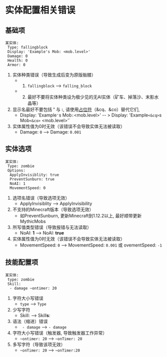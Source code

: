 实体配置相关错误
===============

基础项
-----

```
某实体:
 Type: fallingblock
 Display: 'Example's Mob: <mob.level>'
 Damage: 0
 Health: 0
 Armor: 0
```
1. 实体种类错误（导致生成后变为原版骷髅）
    * 1. `fallingblock` --> `falling_block`
    * 2. 最好不要将实体种类设为极少见的无AI实体（矿车、掉落沙、末影水晶等）
2. 显示名最好不要包括 **'** 与 **:**, 请使用[占位符](/技能/占位符)（&cq、&co）替代它们,
    * Display: 'Example`'`s Mob`:`<mob.level>' -- > Display: 'Example`<&cq>`s Mob`<&co>` <mob.level>'`
3. 实体属性值为0时无效（该错误不会导致实体无法被读取）
    * Damage: `0` --> Damage: `0.001`

实体选项
------

```
某实体:
 Type: zombie
 Options:
  ApplyInvisiblity: true
  PreventSunburn: true
  NoAI: 1
  MovementSpeed: 0
```
1. 选项名错误（导致选项无效）
    * ApplyInvisiblity --> ApplyInvisibility
2. 不支持的Minecraft版本（导致选项无效）
    * 如PreventSunburn, 更新Minecraft到1.12.2以上, 最好顺带更新MythicMobs
3. 所写值类型错误（导致报错与无法读取）
    * NoAI: **1** --> NoAI: **true**
4. 实体属性值为0时无效（该错误不会导致实体无法被读取）
    * MovementSpeed: `0` --> MovementSpeed: `0.001` 或 ovementSpeed: `-1`

技能配置项
-----

```
某实体:
 type: zombie
 Skill:
  - damage ~ontimer: 20
```
1. 字符大小写错误
    * `type` --> `Type`
2. 少写字符
    * Skill: --> Skill**s**:
3. 语法（缩进）错误
    * ` - damage` --> `- damage`
4. 字符大小写错误（触发器, 导致触发器工作异常）
    * `~ontimer: 20` --> `~onTimer: 20`
5. 多写字符（导致该项无效）
    * `~onTimer: 20` --> `~onTimer:20`